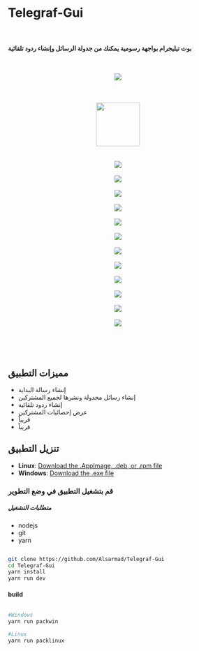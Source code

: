 # Telegraf-Gui

<br>

#### بوت تيليجرام بواجهة رسومية يمكنك من جدولة الرسائل وإنشاء ردود تلقائية

<br>

<p align="center">
<img align="center" src="/github/telegraf_gui.jpg"> <br><br><br><br>
  <img align="center" src="/github/logo.png" width="100px"> <br><br><br>
  <img align="center" src="/github/1.png"> <br><br>
  <img align="center" src="/github/2.png"> <br><br>
  <img align="center" src="/github/3.png"> <br><br>
  <img align="center" src="/github/4.png"> <br><br>
  <img align="center" src="/github/5.png"> <br><br>
  <img align="center" src="/github/6.png"> <br><br>
  <img align="center" src="/github/7.png"> <br><br>
  <img align="center" src="/github/8.png"> <br><br>
  <img align="center" src="/github/9.png"> <br><br>
  <img align="center" src="/github/10.png"> <br><br>
  <img align="center" src="/github/11.png"> <br><br>
  <img align="center" src="/github/12.png"> <br><br>
</p>


<br><br>

## مميزات التطبيق

- إنشاء رسالة البداية
- إنشاء رسائل مجدولة ونشرها لجميع المشتركين
- إنشاء ردود تلقائية
- عرض إحصائيات المشتركين
- قريباً
- قريباً


## تنزيل التطبيق

- **Linux**: [Download the .AppImage, .deb, or .rpm file](https://github.com/Alsarmad/Telegraf-Gui/releases/latest)
- **Windows**: [Download the .exe file](https://github.com/Alsarmad/Telegraf-Gui/releases/latest)

### قم  بتشغيل التطبيق في وضع التطوير 

##### متطلبات التشغيل 
- nodejs
- git 
- yarn


```bash

git clone https://github.com/Alsarmad/Telegraf-Gui
cd Telegraf-Gui
yarn install
yarn run dev

```

#### build 

```bash

#Windows
yarn run packwin

#Linux
yarn run packlinux


```
